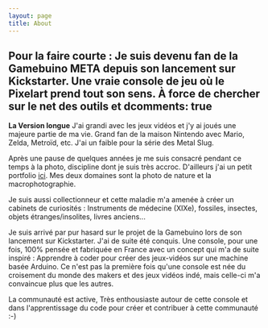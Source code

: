 ```yaml
---
layout: page
title: About
---
```


Pour la faire courte : Je suis devenu fan de la Gamebuino META depuis son lancement sur Kickstarter. Une vraie console de jeu où le Pixelart prend tout son sens. À force de chercher sur le net des outils et dcomments: true
---

**La Version longue**
J'ai grandi avec les jeux vidéos et j'y ai joués une majeure partie de ma vie. Grand fan de la maison Nintendo avec Mario, Zelda, Metroïd, etc. J'ai un faible pour la série des Metal Slug.

Après une pause de quelques années je me suis consacré pendant ce temps à la photo, discipline dont je suis très accroc. D'ailleurs j'ai un petit portfolio [ici](https://maximej.photodeck.com/). Mes deux domaines sont la photo de nature et la macrophotographie.

Je suis aussi collectionneur et cette maladie m'a amenée à créer un cabinets de curiosités : Instruments de médecine (XIXe), fossiles, insectes, objets étranges/insolites, livres anciens...

Je suis arrivé par pur hasard sur le projet de la Gamebuino lors de son lancement sur Kickstarter. J'ai de suite été conquis. Une console, pour une fois, 100% pensée et fabriquée en France avec un concept qui m'a de suite inspiré : Apprendre à coder pour créer des jeux-vidéos sur une machine basée Arduino. Ce n'est pas la première fois qu'une console est née du croisement du monde des makers et des jeux vidéos indé, mais celle-ci m'a convaincue plus que les autres.

La communauté est active, 
Très enthousiaste autour de cette console et dans l'apprentissage du code pour créer et contribuer à cette communauté :-)
<!--stackedit_data:
eyJoaXN0b3J5IjpbMjAyOTQ5MTI5MCw2MDY5Mjk2OTcsLTE0Nj
k0NDg3MjgsMTM0NzcwNzYxM119
-->